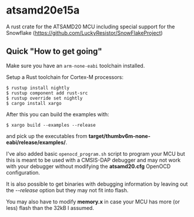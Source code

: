 # atsamd20e15a

A rust crate for the ATSAMD20 MCU including special support for the Snowflake (https://github.com/LuckyResistor/SnowFlakeProject)

## Quick "How to get going"

Make sure you have an `arm-none-eabi` toolchain installed.

Setup a Rust toolchain for Cortex-M processors:

```
$ rustup install nightly
$ rustup component add rust-src
$ rustup override set nightly
$ cargo install xargo
```

After this you can build the examples with:

```
$ xargo build --examples --release
```

and pick up the executables from
**target/thumbv6m-none-eabi/release/examples/**.

I've also added basic `openocd_program.sh` script to program your
MCU but this is meant to be used with a CMSIS-DAP debugger and may
not work with your debugger without modifying the **atsamd20.cfg**
OpenOCD configuration.

It is also possible to get binaries with debugging information by
leaving out the *--release* option but they may not fit into flash.

You may also have to modify **memory.x** in case your MCU has more
(or less) flash than the 32kB I assumed.
